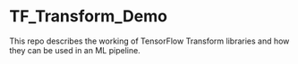 # TF_Transform_Demo
This repo describes the working of TensorFlow Transform libraries and how they can be used in an ML pipeline.
